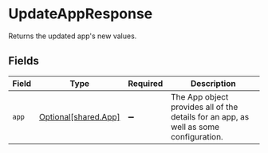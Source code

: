 # UpdateAppResponse

Returns the updated app's new values.


## Fields

| Field                                                                                 | Type                                                                                  | Required                                                                              | Description                                                                           |
| ------------------------------------------------------------------------------------- | ------------------------------------------------------------------------------------- | ------------------------------------------------------------------------------------- | ------------------------------------------------------------------------------------- |
| `app`                                                                                 | [Optional[shared.App]](undefined/models/shared/app.md)                                | :heavy_minus_sign:                                                                    | The App object provides all of the details for an app, as well as some configuration. |